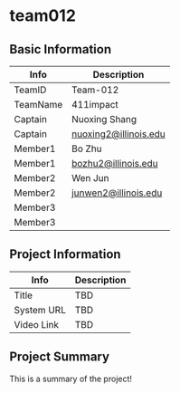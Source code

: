 # team012

## Basic Information

|   Info      |        Description     |
| ----------- | ---------------------- |
| TeamID      |        Team-012        |
| TeamName    |         411impact      |
| Captain     |     Nuoxing Shang      |
| Captain     |  nuoxing2@illinois.edu |
| Member1     |         Bo Zhu         |
| Member1     |   bozhu2@illinois.edu  |
| Member2     |         Wen Jun        |
| Member2     |  junwen2@illinois.edu  |
| Member3     |                        |
| Member3     |                        |

## Project Information

|   Info      |        Description     |
| ----------- | ---------------------- |
|  Title      |        TBD             |
| System URL  |        TBD             |
| Video Link  |        TBD             |

## Project Summary

This is a summary of the project!
